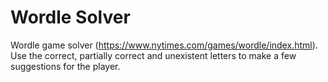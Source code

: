 # Wordle Solver
Wordle game solver (https://www.nytimes.com/games/wordle/index.html).
Use the correct, partially correct and unexistent letters to make a few suggestions for the player. 
